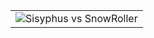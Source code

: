 
<table>
<tr>
    <td>
        <img src="https://user-images.githubusercontent.com/12749283/125201251-e91de180-e276-11eb-94d8-28175bc515ef.jpg" alt="Sisyphus vs SnowRoller" title="Sisyphus vs SnowRoller" border="0">
    </td>
</tr>
</table>
